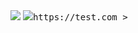 

<img src=../../../../../../../xEHLE/nasojd/blob/master/giphy.gif>
<kbd><img src=x<kbd>https://test.com ></kbd>
